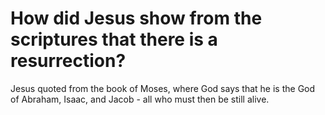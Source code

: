 # How did Jesus show from the scriptures that there is a resurrection?

Jesus quoted from the book of Moses, where God says that he is the God of Abraham, Isaac, and Jacob - all who must then be still alive.
